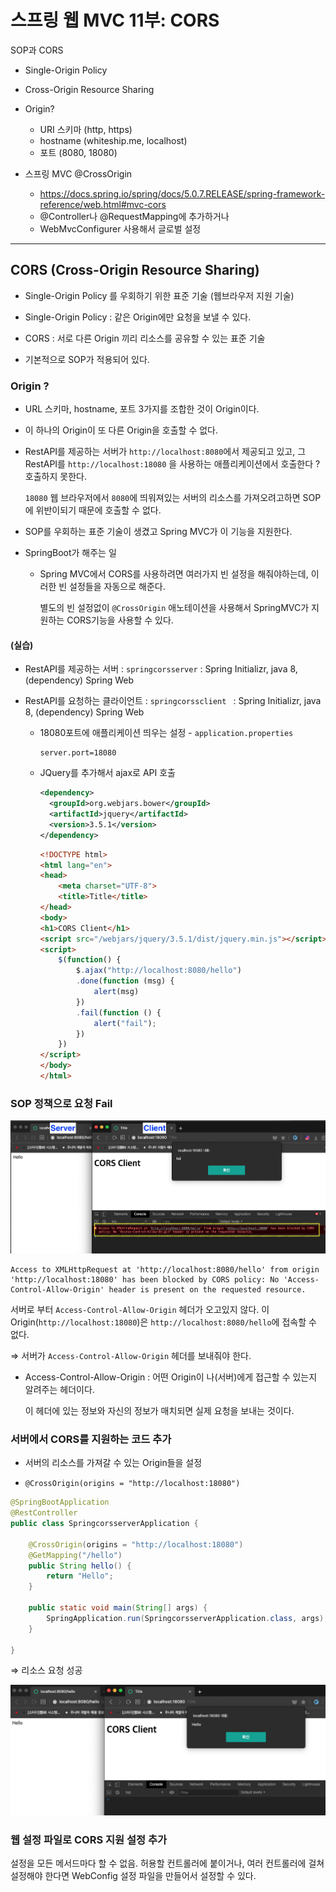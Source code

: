 # 스프링 웹 MVC 11부: CORS

SOP과 CORS

* Single-Origin Policy

* Cross-Origin Resource Sharing
* Origin?
  * URI 스키마 (http, https)
  * hostname (whiteship.me, localhost)
  * 포트 (8080, 18080)
* 스프링 MVC @CrossOrigin
  * https://docs.spring.io/spring/docs/5.0.7.RELEASE/spring-framework-reference/web.html#mvc-cors
  * @Controller나 @RequestMapping에 추가하거나
  * WebMvcConfigurer 사용해서 글로벌 설정 

---

## CORS (Cross-Origin Resource Sharing)

* Single-Origin Policy 를 우회하기 위한 표준 기술 (웹브라우저 지원 기술)

* Single-Origin Policy : 같은 Origin에만 요청을 보낼 수 있다.
* CORS : 서로 다른 Origin 끼리 리소스를 공유할 수 있는 표준 기술

* 기본적으로 SOP가 적용되어 있다.

### Origin ?

* URL 스키마, hostname, 포트 3가지를 조합한 것이 Origin이다.

* 이 하나의 Origin이 또 다른 Origin을 호출할 수 없다.

* RestAPI를 제공하는 서버가 `http://localhost:8080`에서 제공되고 있고, 그 RestAPI를 `http://localhost:18080` 을 사용하는 애플리케이션에서 호출한다 ? 호출하지 못한다.

  `18080` 웹 브라우저에서 `8080`에 띄워져있는 서버의 리소스를 가져오려고하면 SOP에 위반이되기 때문에 호출할 수 없다.

* SOP를 우회하는 표준 기술이 생겼고 Spring MVC가 이 기능을 지원한다.

* SpringBoot가 해주는 일

  * Spring MVC에서 CORS를 사용하려면 여러가지 빈 설정을 해줘야하는데, 이러한 빈 설정들을 자동으로 해준다. 

    별도의 빈 설정없이 `@CrossOrigin` 애노테이션을 사용해서 SpringMVC가 지원하는 CORS기능을 사용할 수 있다.



#### (실습)

* RestAPI를 제공하는 서버 : `springcorsserver` : Spring Initializr, java 8, (dependency) Spring Web

* RestAPI를 요청하는 클라이언트 : `springcorssclient ` : Spring Initializr, java 8, (dependency) Spring Web

  * 18080포트에 애플리케이션 띄우는 설정 - `application.properties`

    ```properties
    server.port=18080
    ```

  * JQuery를 추가해서 ajax로 API 호출

    ```xml
    <dependency>
      <groupId>org.webjars.bower</groupId>
      <artifactId>jquery</artifactId>
      <version>3.5.1</version>
    </dependency>
    ```

    ```html
    <!DOCTYPE html>
    <html lang="en">
    <head>
        <meta charset="UTF-8">
        <title>Title</title>
    </head>
    <body>
    <h1>CORS Client</h1>
    <script src="/webjars/jquery/3.5.1/dist/jquery.min.js"></script>
    <script>
        $(function() {
            $.ajax("http://localhost:8080/hello")
            .done(function (msg) {
                alert(msg)
            })
            .fail(function () {
                alert("fail");
            })
        })
    </script>
    </body>
    </html>
    ```

  

### SOP 정책으로 요청 Fail

![image-20210103124120069](images/image-20210103124120069.png)

```
Access to XMLHttpRequest at 'http://localhost:8080/hello' from origin 'http://localhost:18080' has been blocked by CORS policy: No 'Access-Control-Allow-Origin' header is present on the requested resource.
```

서버로 부터 `Access-Control-Allow-Origin` 헤더가 오고있지 않다. 이 Origin(`http://localhost:18080`)은 `http://localhost:8080/hello`에 접속할 수 없다.

⇒ 서버가 `Access-Control-Allow-Origin` 헤더를 보내줘야 한다.



* Access-Control-Allow-Origin : 어떤 Origin이 나(서버)에게 접근할 수 있는지 알려주는 헤더이다.

  이 헤더에 있는 정보와 자신의 정보가 매치되면 실제 요청을 보내는 것이다.



### 서버에서 CORS를 지원하는 코드 추가

* 서버의 리소스를 가져갈 수 있는 Origin들을 설정

* ```
  @CrossOrigin(origins = "http://localhost:18080")
  ```

```java
@SpringBootApplication
@RestController
public class SpringcorsserverApplication {

    @CrossOrigin(origins = "http://localhost:18080")
    @GetMapping("/hello")
    public String hello() {
        return "Hello";
    }

    public static void main(String[] args) {
        SpringApplication.run(SpringcorsserverApplication.class, args);
    }

}
```



⇒ 리소스 요청 성공

![image-20210103130228130](images/image-20210103130228130.png)



### 웹 설정 파일로 CORS 지원 설정 추가

설정을 모든 메서드마다 할 수 없음. 허용할 컨트롤러에 붙이거나, 여러 컨트롤러에 걸쳐 설정해야 한다면 WebConfig 설정 파일을 만들어서 설정할 수 있다.

